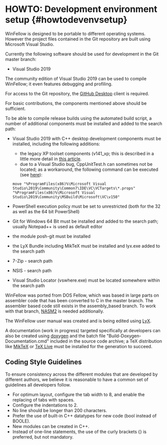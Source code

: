 HOWTO: Development environment setup    {#howtodevenvsetup}
====================================

WinFellow is designed to be portable to different operating systems.
However the project files contained in the Git repository are built using Microsoft Visual Studio.

Currently the following software should be used for development in the Git master branch:

- Visual Studio 2019

The community edition of Visual Studio 2019 can be used to compile WinFellow; it even features debugging and profiling.

For access to the Git repository, the <a href="http://desktop.github.com">GitHub Desktop</a> client is required.

For basic contributions, the components mentioned above should be sufficient.

To be able to compile release builds using the automated build script, a number of additional components must be
installed and added to the search path:

- Visual Studio 2019 with C++ desktop development components must be installed, including the following additions:
    - the legacy XP toolset components (v141_xp; this is described in a little more detail in <a href="https://docs.microsoft.com/en-us/cpp/build/configuring-programs-for-windows-xp?view=vs-2019">this article</a>.
    - due to a Visual Studio bug, CppUnitTest.h can sometimes not be located; as a workaround, the following command can be executed (see <a href="https://developercommunity.visualstudio.com/content/problem/472005/vs-2019-rc-cannot-open-include-file-cppunittesth-w.html">here</a>):

    `move "%ProgramFiles(x86)%\Microsoft Visual Studio\2019\Community\Common7\IDE\VC\VCTargets\*.props" "%ProgramFiles(x86)%\Microsoft Visual Studio\2019\Community\MSBuild\Microsoft\VC\v150"`

- PowerShell execution policy must be set to unrestricted (both for the 32 as well as the 64 bit PowerShell)
- Git for Windows 64 Bit must be installed and added to the search path; usually Notepad++ is used as default editor
- the module posh-git must be installed
- the LyX Bundle including MikTeX must be installed and lyx.exe added to the search path
- 7-Zip - search path
- NSIS - search path
- Visual Studio Locator (vswhere.exe) must be located somewhere within the search path

WinFellow was ported from DOS Fellow, which was based in large parts on assembler code that has been converted to C in the master branch.
The assembler based code still exists in the assembly_based branch. To work with that branch, <a href="http://nasm.sourceforge.net|nasm2">NASM2</a> is needed additionally.

The WinFellow user manual was created and is being edited using <a href="http://www.lyx.org">LyX</a>.

A documentation (work in progress) targeted specifically at developers can also be created using <a href="http://www.stack.nl/~dimitri/doxygen/">doxygen</a> and the batch file "Build-Doxygen-Documentation.cmd" included in the source code archive; a TeX distribution like <a href="http://miktex.org/">MikTeX</a> or <a href="https://www.tug.org/texlive/">TeX Live</a> must be installed for the generation to succeed.

Coding Style Guidelines
-----------------------
To ensure consistency across the different modules that are developed by different authors, we
believe it is reasonable to have a common set of guidelines all developers follow.

- For optimum layout, configure the tab width to 8, and enable the replacing of tabs with spaces.
- Configure the indentations to 2.
- No line should be longer than 200 characters.
- Prefer the use of built-in C++ datatypes for new code (bool instead of BOOLE).
- New modules can be created in C++.
- Instead of one-line statements, the use of the curly brackets {} is preferred, but not mandatory.